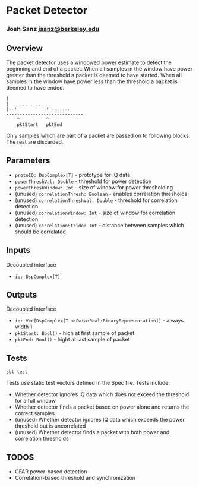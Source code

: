 # Packet Detector
### Josh Sanz <jsanz@berkeley.edu>

## Overview
The packet detector uses a windowed power estimate to detect the beginning and end of a packet. When all samples in the window have power greater than the threshold a packet is deemed to have started. When all samples in the window have power less than the threshold a packet is deemed to have ended.

```
|
|   ...........
|..:           :........
-----------------------------
    ^          ^
    pktStart   pktEnd
```

Only samples which are part of a packet are passed on to following blocks. The rest are discarded.

## Parameters
- `protoIQ: DspComplex[T]` - prototype for IQ data
- `powerThreshVal: Double` - threshold for power detection
- `powerThreshWindow: Int` - size of window for power thresholding
- (unused) `correlationThresh: Boolean` - enables correlation thresholds
- (unused) `correlationThreshVal: Double` - threshold for correlation detection
- (unused) `correlationWindow: Int` - size of window for correlation detection
- (unused) `correlationStride: Int` - distance between samples which should be correlated

## Inputs
Decoupled interface
- `iq: DspComplex[T]`

## Outputs
Decoupled interface
- `iq: Vec[DspComplex[T <:Data:Real:BinaryRepresentation]]` - always width 1
- `pktStart: Bool()` - high at first sample of packet
- `pktEnd: Bool()` - hight at last sample of packet

## Tests
`sbt test`

Tests use static test vectors defined in the Spec file. Tests include:
- Whether detector ignores IQ data which does not exceed the threshold for a full window
- Whether detector finds a packet based on power alone and returns the correct samples
- (unused) Whether detector ignores IQ data which exceeds the power threshold but is uncorrelated
- (unused) Whether detector finds a packet with both power and correlation thresholds

## TODOS
- CFAR power-based detection
- Correlation-based threshold and synchronization
